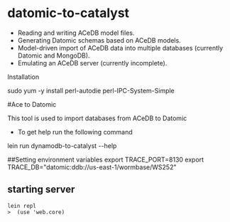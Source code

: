 # datomic-to-catalyst



- Reading and writing ACeDB model files.
- Generating Datomic schemas based on ACeDB models.
- Model-driven import of ACeDB data into multiple databases (currently Datomic and MongoDB).
- Emulating an ACeDB server (currently incomplete).

Installation

sudo yum -y install perl-autodie perl-IPC-System-Simple

#Ace to Datomic

This tool is used to import databases from ACeDB to Datomic


   - To get help run the following command

lein run dynamodb-to-catalyst --help


##Setting environment variables
    export TRACE_PORT=8130
    export TRACE_DB="datomic:ddb://us-east-1/wormbase/WS252"

## starting server

    lein repl
    >  (use 'web.core)
